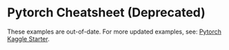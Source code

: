 # Pytorch Cheatsheet (Deprecated)

These examples are out-of-date. For more updated examples, see: [Pytorch Kaggle Starter](https://github.com/bfortuner/pytorch-kaggle-starter).
